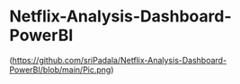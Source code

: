 # Netflix-Analysis-Dashboard-PowerBI

(https://github.com/sriPadala/Netflix-Analysis-Dashboard-PowerBI/blob/main/Pic.png)

